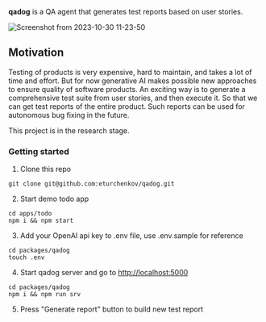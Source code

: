 **qadog** is a QA agent that generates test reports based on user stories.

![Screenshot from 2023-10-30 11-23-50](https://github.com/eturchenkov/qadog/assets/49445761/b5e265ad-6206-4bd3-8438-029a2a318160)

## Motivation

Testing of products is very expensive, hard to maintain, and takes a lot of time and effort. But for now generative AI makes possible new approaches to ensure quality of software products. An exciting way is to generate a comprehensive test suite from user stories, and then execute it. So that we can get test reports of the entire product. Such reports can be used for autonomous bug fixing in the future.

This project is in the research stage.

### Getting started

1. Clone this repo
```
git clone git@github.com:eturchenkov/qadog.git
```
2. Start demo todo app 
```
cd apps/todo
npm i && npm start
```
3. Add your OpenAI api key to .env file, use .env.sample for reference
```
cd packages/qadog
touch .env
```
4. Start qadog server and go to [http://localhost:5000](http://localhost:5000)
```
cd packages/qadog
npm i && npm run srv
```
5. Press "Generate report" button to build new test report

